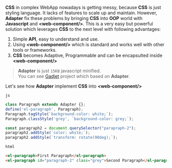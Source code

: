 **CSS** in complex WebApp nowadays is getting messy, because **CSS**
is just styling language. It lacks of features to scale up and maintain.
However, **Adapter** fix these problems by bringing **CSS**
into **OOP** world with **Javascript** and **\<web-component/\>**.
This is a very easy but powerful solution which leverages **CSS**
to the next level with following advantages:

1. Simple **API**, easy to understand and use.
2. Using **\<web-component/\>** which is standard and works well
   with other tools or frameworks.
3. **CSS** becomes Adaptive, Programmable and can be encapsulted inside
   **\<web-component/\>**

> **Adapter** is just `15KB` javascript minified.  
> You can see [Gadjet](https://nitipit.github.io/gadjet/index.html) project
> which based on **Adapter**.

Let's see how **Adapter** implement **CSS** into **\<web-component/\>**

<code class="tag">js</code>
```js
class Paragraph extends Adapter {};
define('el-paragraph', Paragraph);
Paragraph.tagStyle(`background-color: white;`);
Paragraph.classStyle('grey', `background-color: grey;`);

const paragraph2 = document.querySelector("parapraph-2");
paragraph2.addStyle(`color: white;`);
paragraph2.addStyle(`transform: rotate(90deg);`);
```

<code class="tag">html</code>
```html
<el-paragraph>First Paragraph</el-paragraph>
<el-paragraph id="paragraph-2" class="grey">Second Paragraph</el-paragraph>
```



<el-icon name="power" style="font-size: 5rem;"></el-icon>